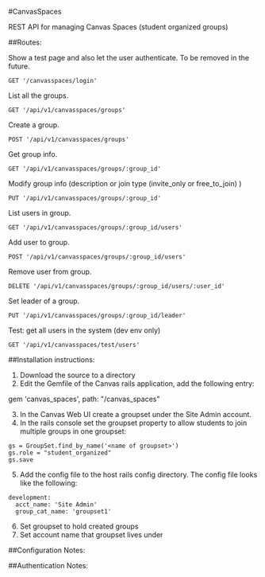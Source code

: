 #CanvasSpaces

REST API for managing Canvas Spaces (student organized groups)

##Routes:

Show a test page and also let the user authenticate. To be removed in the future.

```
GET '/canvasspaces/login'
```

List all the groups.

```
GET '/api/v1/canvasspaces/groups'
```

Create a group.

```
POST '/api/v1/canvasspaces/groups'
```

Get group info.

```
GET '/api/v1/canvasspaces/groups/:group_id'
```

Modify group info (description or join type (invite_only or free_to_join) )

```
PUT '/api/v1/canvasspaces/groups/:group_id'
```

List users in group.

```
GET '/api/v1/canvasspaces/groups/:group_id/users'
```

Add user to group.

```
POST '/api/v1/canvasspaces/groups/:group_id/users'
```

Remove user from group.

```
DELETE '/api/v1/canvasspaces/groups/:group_id/users/:user_id'
```

Set leader of a group.

```
PUT '/api/v1/canvasspaces/groups/:group_id/leader'
```

Test: get all users in the system (dev env only)

```
GET '/api/v1/canvasspaces/test/users'
```

##Installation instructions:

1. Download the source to a directory
2. Edit the Gemfile of the Canvas rails application, add the following entry:

  gem 'canvas_spaces', path: "<absolute path to canvas_spaces dir>/canvas_spaces"

3. In the Canvas Web UI create a groupset under the Site Admin account.
4. In the rails console set the groupset property to allow students to join multiple groups in one groupset:

```
gs = GroupSet.find_by_name('<name of groupset>')
gs.role = "student_organized"
gs.save
```

5. Add the config file to the host rails config directory. The config file looks like the following:

```
development:
  acct_name: 'Site Admin'
  group_cat_name: 'groupset1'
```

6. Set groupset to hold created groups
7. Set account name that groupset lives under

##Configuration Notes:

##Authentication Notes:
